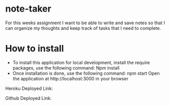 # note-taker

For this weeks assignment I want to be able to write and save notes so that I can organize my thoughts and keep track of tasks that I need to complete.


# How to install

* To install this application for local development, install the require packages, use the following command:
Npm install
* Once installation is done, use the following command:
npm start
Open the application at http://localhost:3000 in your browser



Heroku Deployed Link:



Github Deployed Link: